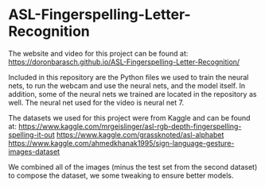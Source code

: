 # ASL-Fingerspelling-Letter-Recognition

The website and video for this project can be found at: https://doronbarasch.github.io/ASL-Fingerspelling-Letter-Recognition/

Included in this repository are the Python files we used to train the neural nets, to run the webcam and use the neural nets, and the model itself. In addition, some of the neural nets we trained are located in the repository as well. The neural net used for the video is neural net 7.

The datasets we used for this project were from Kaggle and can be found at:
https://www.kaggle.com/mrgeislinger/asl-rgb-depth-fingerspelling-spelling-it-out
https://www.kaggle.com/grassknoted/asl-alphabet
https://www.kaggle.com/ahmedkhanak1995/sign-language-gesture-images-dataset

We combined all of the images (minus the test set from the second dataset) to compose the dataset, we some tweaking to ensure better models.
